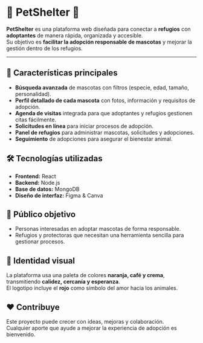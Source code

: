 # 🐾 PetShelter 🐾

**PetShelter** es una plataforma web diseñada para conectar a **refugios** con **adoptantes** de manera rápida, organizada y accesible.  
Su objetivo es **facilitar la adopción responsable de mascotas** y mejorar la gestión dentro de los refugios.

---

## 🌟 Características principales
- **Búsqueda avanzada** de mascotas con filtros (especie, edad, tamaño, personalidad).  
- **Perfil detallado de cada mascota** con fotos, información y requisitos de adopción.  
- **Agenda de visitas** integrada para que adoptantes y refugios gestionen citas fácilmente.  
- **Solicitudes en línea** para iniciar procesos de adopción.  
- **Panel de refugios** para administrar mascotas, solicitudes y adopciones.  
- **Seguimiento** de adopciones para asegurar el bienestar animal.  



## 🛠️ Tecnologías utilizadas
- **Frontend:** React   
- **Backend:** Node.js 
- **Base de datos:** MongoDB  
- **Diseño de interfaz:** Figma & Canva 


## 👥 Público objetivo
- Personas interesadas en adoptar mascotas de forma responsable.  
- Refugios y protectoras que necesitan una herramienta sencilla para gestionar procesos.  

## 🎨 Identidad visual
La plataforma usa una paleta de colores **naranja, café y crema**, transmitiendo **calidez, cercanía y esperanza**.  
El logotipo incluye el **rojo** como símbolo del amor hacia los animales.  


## ❤️ Contribuye
Este proyecto puede crecer con ideas, mejoras y colaboración.  
Cualquier aporte que ayude a mejorar la experiencia de adopción es bienvenido.  


